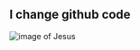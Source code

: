 ## I change github code
![image of Jesus](https://static01.nyt.com/images/2019/04/19/opinion/19wehner/19wehner-superJumbo.jpg)
